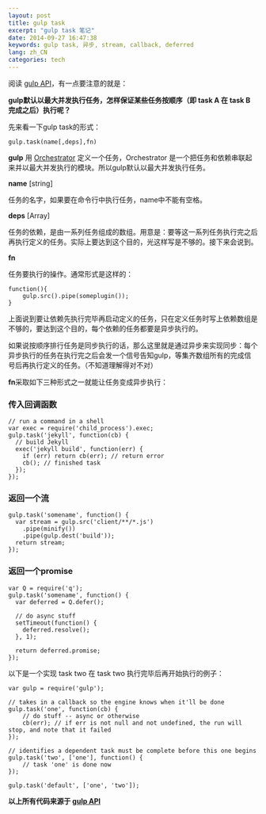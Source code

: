 ```yaml
---
layout: post
title: gulp task
excerpt: "gulp task 笔记"
date: 2014-09-27 16:47:38
keywords: gulp task, 异步, stream, callback, deferred
lang: zh_CN
categories: tech
---
```


阅读 [gulp API](https://github.com/gulpjs/gulp/blob/master/docs/API.md)，有一点要注意的就是：

**gulp默认以最大并发执行任务，怎样保证某些任务按顺序（即 task A 在 task B 完成之后）执行呢？**

先来看一下gulp task的形式：

	gulp.task(name[,deps],fn)

**gulp** 用 [Orchestrator](https://github.com/orchestrator/orchestrator) 定义一个任务，Orchestrator 是一个把任务和依赖串联起来并以最大并发执行的模块。所以gulp默认以最大并发执行任务。

**name** [string]

任务的名字，如果要在命令行中执行任务，name中不能有空格。

**deps** [Array]

任务的依赖，是由一系列任务组成的数组。用意是：要等这一系列任务执行完之后再执行定义的任务。实际上要达到这个目的，光这样写是不够的。接下来会说到。

**fn**

任务要执行的操作。通常形式是这样的：
	
	function(){
		gulp.src().pipe(someplugin());
	}

上面说到要让依赖先执行完毕再启动定义的任务，只在定义任务时写上依赖数组是不够的，要达到这个目的，每个依赖的任务都要是异步执行的。

如果说按顺序排行任务是同步执行的话，那么这里就是通过异步来实现同步：每个异步执行的任务在执行完之后会发一个信号告知gulp，等集齐数组所有的完成信号后再执行定义的任务。（不知道理解得对不对）

**fn**采取如下三种形式之一就能让任务变成异步执行：

### 传入回调函数

	// run a command in a shell
	var exec = require('child_process').exec;
	gulp.task('jekyll', function(cb) {
	  // build Jekyll
	  exec('jekyll build', function(err) {
	    if (err) return cb(err); // return error
	    cb(); // finished task
	  });
	});

### 返回一个流

	gulp.task('somename', function() {
	  var stream = gulp.src('client/**/*.js')
	    .pipe(minify())
	    .pipe(gulp.dest('build'));
	  return stream;
	});

### 返回一个promise

	var Q = require('q');
	gulp.task('somename', function() {
	  var deferred = Q.defer();

	  // do async stuff
	  setTimeout(function() {
	    deferred.resolve();
	  }, 1);

	  return deferred.promise;
	});

以下是一个实现 task two 在 task two 执行完毕后再开始执行的例子：

	var gulp = require('gulp');

	// takes in a callback so the engine knows when it'll be done
	gulp.task('one', function(cb) {
	    // do stuff -- async or otherwise
	    cb(err); // if err is not null and not undefined, the run will stop, and note that it failed
	});

	// identifies a dependent task must be complete before this one begins
	gulp.task('two', ['one'], function() {
	    // task 'one' is done now
	});

	gulp.task('default', ['one', 'two']);

**以上所有代码来源于 [gulp API](https://github.com/gulpjs/gulp/blob/master/docs/API.md)**